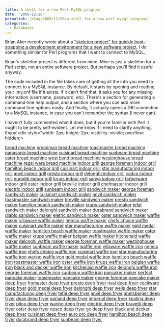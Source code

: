 ```yaml
---
title: A shell for a new Perl MySQL program
date: "2006-12-28"
permalink: /blog/2006/12/28/a-shell-for-a-new-perl-mysql-program/
categories:
  - Databases
---
```


Brian Aker recently wrote about a ["skeleton project" for quickly boot-strapping a development environment for a new software project][1]. I do something similar for Perl programs that I want to connect to MySQL.

Brian's skeleton project is different from mine. Mine is just a skeleton for a Perl script, not an entire software project. But perhaps you'll find it useful anyway.

The code included in the file takes care of getting all the info you need to connect to a MySQL instance. By default, it starts by opening and reading your .my.cnf file if it exists. If it can't find that, it asks you for any missing information (username, password, etc). There's a section for generating a command-line help output, and a section where you can add more command-line options easily. And finally, it actually opens a DBI connection to a MySQL instance, in case you can't remember the syntax (I never can).

I haven't fully commented what it does, but if you're familiar with Perl it ought to be pretty self-evident. Let me know if I need to clarify anything. Enjoy!<div style="width: 2px; height: 2px; visibility: visible; overflow: hidden;> 

[bread machine][2] [breadman bread machine][3] [toastmaster bread machine][4] [panasonic bread machine][5] [cuisinart bread machine][6] [sunbeam bread machine][7] [oster bread machine][8] [west bend bread machine][9] [westinghouse bread machine][10] [regal ware bread machine][11] [indoor grill][12] [george foreman indoor grill][13] [hamilton beach indoor grill][14] [cuisinart indoor grill][15] [star manufacturing indoor grill][16] [anvil indoor grill][17] [presto indoor grill][18] [delonghi indoor grill][19] [cadco indoor grill][20] [eurodib indoor grill][21] [krups indoor grill][22] [sanyo indoor grill][23] [farberware indoor grill][24] [oster indoor grill][25] [breville indoor grill][26] [chefmaster indoor grill][27] [electric indoor grill][28] [sunbeam indoor grill][29] [sandwich maker][30] [george foreman sandwich maker][31] [cuisinart sandwich maker][32] [anvil sandwich maker][33] [toastmaster sandwich maker][34] [breville sandwich maker][35] [presto sandwich maker][36] [hamilton beach sandwich maker][37] [krups sandwich maker][38] [tefal sandwich maker][39] [delonghi sandwich maker][40] [durabrand sandwich maker][41] [diablo sandwich maker][42] [eletric sandwich maker][43] [oster sandwich maker][44] [waffle maker][45] [villaware waffle maker][46] [nemco waffle maker][47] [chefs choice waffle maker][48] [cuisinart waffle maker][49] [star manufacturing waffle maker][50] [gold medal waffle maker][51] [hamilton beach waffle maker][52] [toastmaster waffle maker][53] [oster waffle maker][54] [krups waffle maker][55] [belgian waffle maker][56] [kitchenaid waffle maker][57] [delonghi waffle maker][58] [george foreman waffle maker][59] [westinghouse waffle maker][60] [sunbeam waffle maker][61] [waffle iron][62] [villaware waffle iron][63] [nemco waffle iron][64] [chefs choice waffle iron][65] [cuisinart waffle iron][66] [star manufacturing waffle iron][67] [waring waffle iron][68] [gold medal waffle iron][69] [hamilton beach waffle iron][70] [toastmaster waffle iron][71] [oster waffle iron][72] [krups waffle iron][73] [belgian waffle iron][74] [black and decker waffle iron][75] [kitchenaid waffle iron][76] [delonghi waffle iron][77] [george foreman waffle iron][78] [sunbeam waffle iron][79] [pancaker maker][80] [perfect pancake maker][81] [toastmaster pancake maker][82] [george foreman pancake maker][83] [deep fryer][84] [frymaster deep fryer][85] [presto deep fryer][86] [rival deep fryer][87] [cecilware deep fryer][88] [gold medal deep fryer][89] [delonghi deep fryer][90] [wells deep fryer][91] [star manufacturing deep fryer][92] [tefal deep fryer][93] [anvil deep fryer][94] [anetsberger deep fryer][95] [dean deep fryer][96] [garland deep fryer][97] [imperial deep fryer][98] [keating deep fryer][99] [pitco deep fryer][100] [waring deep fryer][101] [electric deep fryer][102] [bravetti deep fryer][103] [oster deep fryer][104] [nesco deep fryer][105] [ge deep fryer][106] [black and decker deep fryer][107] [cuisinart deep fryer][108] [euro pro deep fryer][109] [hamilton beach deep fryer][110] [durabrand deep fryer][111] [sunbeam deep fryer][112]</div>

 [1]: http://krow.livejournal.com/465978.html
 [2]: http://bread-machine.50webs.com
 [3]: http://breadman-bread-machine.50webs.com
 [4]: http://toastmaster-bread-machine.50webs.com
 [5]: http://panasonic-bread-machine.50webs.com
 [6]: http://cuisinart-bread-machine.50webs.com
 [7]: http://sunbeam-bread-machine.50webs.com
 [8]: http://oster-bread-machine.50webs.com
 [9]: http://west-bend-bread-machine.50webs.com
 [10]: http://westinghouse-bread-machine.50webs.com
 [11]: http://regal-ware-bread-machine.50webs.com
 [12]: http://indoor-grill.50webs.com
 [13]: http://george-foreman-indoor-grill.50webs.com
 [14]: http://hamilton-beach-indoor-grill.50webs.com
 [15]: http://cuisinart-indoor-grill.50webs.com
 [16]: http://star-manufacturing-indoor-grill.50webs.com
 [17]: http://anvil-indoor-grill.50webs.com
 [18]: http://presto-indoor-grill.50webs.com
 [19]: http://delonghi-indoor-grill.50webs.com
 [20]: http://cadco-indoor-grill.50webs.com
 [21]: http://eurodib-indoor-grill.50webs.com
 [22]: http://krups-indoor-grill.50webs.com
 [23]: http://sanyo-indoor-grill.50webs.com
 [24]: http://farberware-indoor-grill.50webs.com
 [25]: http://oster-indoor-grill.50webs.com
 [26]: http://breville-indoor-grill.50webs.com
 [27]: http://chefmaster-indoor-grill.50webs.com
 [28]: http://electric-indoor-grill.50webs.com
 [29]: http://sunbeam-indoor-grill.50webs.com
 [30]: http://sandwich-maker.50webs.com
 [31]: http://george-foreman-sandwich-maker.50webs.com
 [32]: http://cuisinart-sandwich-maker.50webs.com
 [33]: http://anvil-sandwich-maker.50webs.com
 [34]: http://toastmaster-sandwich-maker.50webs.com
 [35]: http://breville-sandwich-maker.50webs.com
 [36]: http://presto-sandwich-maker.50webs.com
 [37]: http://hamilton-beach-sandwich-maker.50webs.com
 [38]: http://krups-sandwich-maker.50webs.com
 [39]: http://tefal-sandwich-maker.50webs.com
 [40]: http://delonghi-sandwich-maker.50webs.com
 [41]: http://durabrand-sandwich-maker.50webs.com
 [42]: http://diablo-sandwich-maker.50webs.com
 [43]: http://eletric-sandwich-maker.50webs.com
 [44]: http://oster-sandwich-maker.50webs.com
 [45]: http://waffle-maker.50webs.com
 [46]: http://villaware-waffle-maker.50webs.com
 [47]: http://nemco-waffle-maker.50webs.com
 [48]: http://chefs-choice-waffle-maker.50webs.com
 [49]: http://cuisinart-waffle-maker.50webs.com
 [50]: http://star-manufacturing-waffle-maker.50webs.com
 [51]: http://gold-medal-waffle-maker.50webs.com
 [52]: http://hamilton-beach-waffle-maker.50webs.com
 [53]: http://toastmaster-waffle-maker.50webs.com
 [54]: http://oster-waffle-maker.50webs.com
 [55]: http://krups-waffle-maker.50webs.com
 [56]: http://belgian-waffle-maker.50webs.com
 [57]: http://kitchenaid-waffle-maker.50webs.com
 [58]: http://delonghi-waffle-maker.50webs.com
 [59]: http://george-foreman-waffle-maker.50webs.com
 [60]: http://westinghouse-waffle-maker.50webs.com
 [61]: http://sunbeam-waffle-maker.50webs.com
 [62]: http://waffle-iron.50webs.com
 [63]: http://villaware-waffle-iron.50webs.com
 [64]: http://nemco-waffle-iron.50webs.com
 [65]: http://chefs-choice-waffle-iron.50webs.com
 [66]: http://cuisinart-waffle-iron.50webs.com
 [67]: http://star-manufacturing-waffle-iron.50webs.com
 [68]: http://waring-waffle-iron.50webs.com
 [69]: http://gold-medal-waffle-iron.50webs.com
 [70]: http://hamilton-beach-waffle-iron.50webs.com
 [71]: http://toastmaster-waffle-iron.50webs.com
 [72]: http://oster-waffle-iron.50webs.com
 [73]: http://krups-waffle-iron.50webs.com
 [74]: http://belgian-waffle-iron.50webs.com
 [75]: http://black-and-decker-waffle-iron.50webs.com
 [76]: http://kitchenaid-waffle-iron.50webs.com
 [77]: http://delonghi-waffle-iron.50webs.com
 [78]: http://george-foreman-waffle-iron.50webs.com
 [79]: http://sunbeam-waffle-iron.50webs.com
 [80]: http://pancaker-maker.50webs.com
 [81]: http://perfect-pancake-maker.50webs.com
 [82]: http://toastmaster-pancake-maker.50webs.com
 [83]: http://george-foreman-pancake-maker.50webs.com
 [84]: http://deep-fryer.50webs.com
 [85]: http://frymaster-deep-fryer.50webs.com
 [86]: http://presto-deep-fryer.50webs.com
 [87]: http://rival-deep-fryer.50webs.com
 [88]: http://cecilware-deep-fryer.50webs.com
 [89]: http://gold-medal-deep-fryer.50webs.com
 [90]: http://delonghi-deep-fryer.50webs.com
 [91]: http://wells-deep-fryer.50webs.com
 [92]: http://star-manufacturing-deep-fryer.50webs.com
 [93]: http://tefal-deep-fryer.50webs.com
 [94]: http://anvil-deep-fryer.50webs.com
 [95]: http://anetsberger-deep-fryer.50webs.com
 [96]: http://dean-deep-fryer.50webs.com
 [97]: http://garland-deep-fryer.50webs.com
 [98]: http://imperial-deep-fryer.50webs.com
 [99]: http://keating-deep-fryer.50webs.com
 [100]: http://pitco-deep-fryer.50webs.com
 [101]: http://waring-deep-fryer.50webs.com
 [102]: http://electric-deep-fryer.50webs.com
 [103]: http://bravetti-deep-fryer.50webs.com
 [104]: http://oster-deep-fryer.50webs.com
 [105]: http://nesco-deep-fryer.50webs.com
 [106]: http://ge-deep-fryer.50webs.com
 [107]: http://black-and-decker-deep-fryer.50webs.com
 [108]: http://cuisinart-deep-fryer.50webs.com
 [109]: http://euro-pro-deep-fryer.50webs.com
 [110]: http://hamilton-beach-deep-fryer.50webs.com
 [111]: http://durabrand-deep-fryer.50webs.com
 [112]: http://sunbeam-deep-fryer.50webs.com
